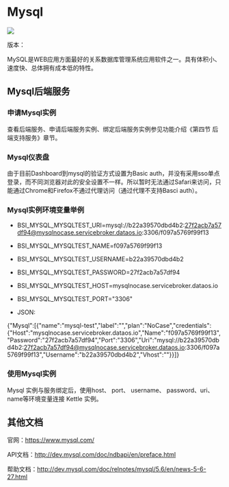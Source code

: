 # Mysql

![](img/Mysql.png)

版本：

MySQL是WEB应用方面最好的关系数据库管理系统应用软件之一。具有体积小、速度快、总体拥有成本低的特性。

## Mysql后端服务

### 申请Mysql实例

查看后端服务、申请后端服务实例、绑定后端服务实例参见功能介绍《第四节 后端支持服务》章节。

### Mysql仪表盘

由于目前Dashboard到mysql的验证方式设置为Basic auth，并没有采用sso单点登录，而不同浏览器对此的安全设置不一样。所以暂时无法通过Safari来访问，只能通过Chrome和Firefox不通过代理访问（通过代理不支持Basci auth）。

### Mysql实例环境变量举例

- BSI_MYSQL_MYSQLTEST_URI=mysql://b22a39570dbd4b2:27f2acb7a57df94@mysqlnocase.servicebroker.dataos.io:3306/f097a5769f99f13
- BSI_MYSQL_MYSQLTEST_NAME=f097a5769f99f13
- BSI_MYSQL_MYSQLTEST_USERNAME=b22a39570dbd4b2
- BSI_MYSQL_MYSQLTEST_PASSWORD=27f2acb7a57df94
- BSI_MYSQL_MYSQLTEST_HOST=mysqlnocase.servicebroker.dataos.io
- BSI_MYSQL_MYSQLTEST_PORT="3306"

- JSON:

{"Mysql":[{"name":"mysql-test","label":"","plan":"NoCase","credentials":{"Host":"mysqlnocase.servicebroker.dataos.io","Name":"f097a5769f99f13","Password":"27f2acb7a57df94","Port":"3306","Uri":"mysql://b22a39570dbd4b2:27f2acb7a57df94@mysqlnocase.servicebroker.dataos.io:3306/f097a5769f99f13","Username":"b22a39570dbd4b2","Vhost":""}}]}

### 使用Mysql实例

Mysql 实例与服务绑定后，使用host、 port、 username、 password、uri、name等环境变量连接 Kettle 实例。

## 其他文档

官网：https://www.mysql.com/

API文档：http://dev.mysql.com/doc/ndbapi/en/preface.html

帮助文档：http://dev.mysql.com/doc/relnotes/mysql/5.6/en/news-5-6-27.html
